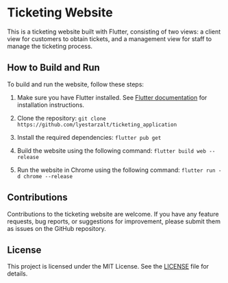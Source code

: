 # Ticketing Website

This is a ticketing website built with Flutter, consisting of two views: a client view for customers to obtain tickets, and a management view for staff to manage the ticketing process.

## How to Build and Run

To build and run the website, follow these steps:

1. Make sure you have Flutter installed. See [Flutter documentation](https://flutter.dev/docs/get-started/install) for installation instructions.

2. Clone the repository:
`git clone https://github.com/lyestarzalt/ticketing_application`
3. Install the required dependencies:
`flutter pub get`

4. Build the website using the following command:
`flutter build web --release`

5. Run the website in Chrome using the following command:
`flutter run -d chrome --release`

## Contributions

Contributions to the ticketing website are welcome. If you have any feature requests, bug reports, or suggestions for improvement, please submit them as issues on the GitHub repository.

## License

This project is licensed under the MIT License. See the [LICENSE](LICENSE) file for details.
